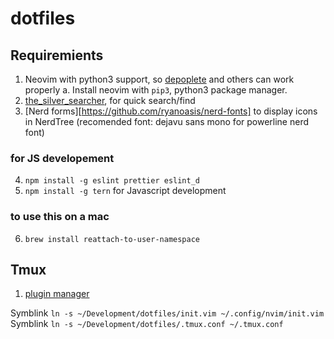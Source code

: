 # dotfiles

## Requiremients
1. Neovim with python3 support, so [depoplete](https://github.com/Shougo/deoplete.nvim) and others can work properly
  a. Install neovim with `pip3`, python3 package manager.
2. [the_silver_searcher](https://github.com/ggreer/the_silver_searcher), for quick search/find
3. [Nerd forms][https://github.com/ryanoasis/nerd-fonts] to display icons in NerdTree (recomended font: dejavu sans mono for powerline nerd font)

### for JS developement
4. `npm install -g eslint prettier eslint_d`
5. `npm install -g tern` for Javascript development


### to use this on a mac
6. `brew install reattach-to-user-namespace`

## Tmux
1. [plugin manager](https://github.com/tmux-plugins/tpm)

Symblink `ln -s ~/Development/dotfiles/init.vim ~/.config/nvim/init.vim`
Symblink `ln -s ~/Development/dotfiles/.tmux.conf ~/.tmux.conf`
